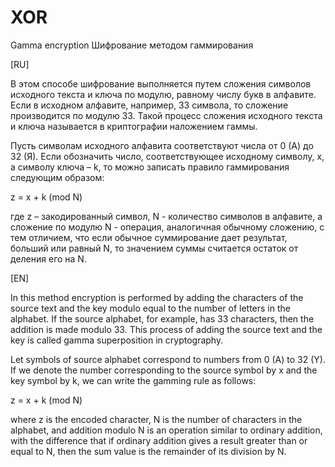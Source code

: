 # XOR
Gamma encryption
Шифрование методом гаммирования 

[RU]

В этом способе шифрование выполняется путем сложения символов исходного текста и ключа по модулю, равному числу букв в алфавите. Если в исходном алфавите, например, 33 символа, то сложение производится по модулю 33. Такой процесс сложения исходного текста и ключа называется в криптографии наложением гаммы.

Пусть символам исходного алфавита соответствуют числа от 0 (А) до 32 (Я). Если обозначить число, соответствующее исходному символу, x, а символу ключа – k, то можно записать правило гаммирования следующим образом:

z = x + k (mod N)

где z – закодированный символ, N - количество символов в алфавите, а сложение по модулю N - операция, аналогичная обычному сложению, с тем отличием, что если обычное суммирование дает результат, больший или равный N, то значением суммы считается остаток от деления его на N.

[EN]

In this method encryption is performed by adding the characters of the source text and the key modulo equal to the number of letters in the alphabet. If the source alphabet, for example, has 33 characters, then the addition is made modulo 33. This process of adding the source text and the key is called gamma superposition in cryptography.

Let symbols of source alphabet correspond to numbers from 0 (A) to 32 (Y). If we denote the number corresponding to the source symbol by x and the key symbol by k, we can write the gamming rule as follows:

z = x + k (mod N)

where z is the encoded character, N is the number of characters in the alphabet, and addition modulo N is an operation similar to ordinary addition, with the difference that if ordinary addition gives a result greater than or equal to N, then the sum value is the remainder of its division by N.
